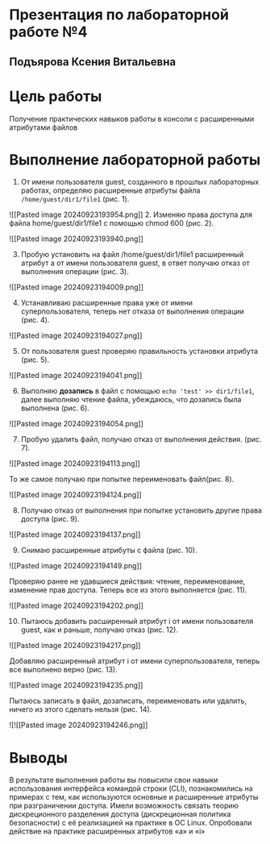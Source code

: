 # Презентация по лабораторной работе №4
## Подъярова Ксения Витальевна


# Цель работы

Получение практических навыков работы в консоли с расширенными
атрибутами файлов


# Выполнение лабораторной работы

1. От имени пользователя guest, созданного в прошлых лабораторных работах, определяю расширенные атрибуты файлa `/home/guest/dir1/file1` (рис. 1).

![[Pasted image 20240923193954.png]]
2. Изменяю права доступа для файла home/guest/dir1/file1 с помощью chmod 600 (рис. 2).

![[Pasted image 20240923193940.png]]

3. Пробую установить на файл /home/guest/dir1/file1 расширенный атрибут a от имени пользователя guest, в ответ получаю отказ от выполнения операции (рис. 3).

![[Pasted image 20240923194009.png]]

4. Устанавливаю расширенные права уже от имени суперпользователя, теперь нет отказа от выполнения операции (рис. 4).

![[Pasted image 20240923194027.png]]

5. От пользователя guest проверяю правильность установки атрибута (рис. 5).

![[Pasted image 20240923194041.png]]

6. Выполняю **дозапись** в файл с помощью `echo 'test' >> dir1/file1`, далее выполняю чтение файла, убеждаюсь, что дозапись была выполнена (рис. 6).

![[Pasted image 20240923194054.png]]

7. Пробую удалить файл, получаю отказ от выполнения действия.  (рис. 7).

![[Pasted image 20240923194113.png]]

То же самое получаю при попытке переименовать файл(рис. 8).

![[Pasted image 20240923194124.png]]

8. Получаю отказ от выполнения при попытке установить другие права доступа (рис. 9).

![[Pasted image 20240923194137.png]]

9. Снимаю расширенные атрибуты с файла (рис. 10).

![[Pasted image 20240923194149.png]]

Проверяю ранее не удавшиеся действия: чтение, переименование, изменение прав доступа. Теперь все из этого выполняется (рис. 11).

![[Pasted image 20240923194202.png]]

10. Пытаюсь добавить расширенный атрибут i от имени пользователя guest, как и раньше, получаю отказ (рис. 12).

![[Pasted image 20240923194217.png]]

Добавляю расширенный атрибут i от имени суперпользователя, теперь все выполнено верно (рис. 13).

![[Pasted image 20240923194235.png]]

Пытаюсь записать в файл, дозаписать, переименовать или удалить, ничего из этого сделать нельзя (рис. 14).

![![[Pasted image 20240923194246.png]]


# Выводы

В результате выполнения работы вы повысили свои навыки использования интерфейса командой строки (CLI), познакомились на примерах с тем,
как используются основные и расширенные атрибуты при разграничении
доступа. Имели возможность связать теорию дискреционного разделения
доступа (дискреционная политика безопасности) с её реализацией на практике в ОС Linux. Опробовали действие на практике расширенных атрибутов «а» и «i»